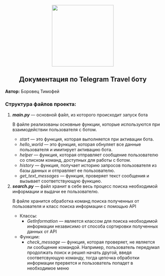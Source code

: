 <p style="text-align: center;"><img src="C:\Users\t.m.borovets\Downloads\Travel_suitcase-512.webp" width="200" /></p>

<head> 
    <h2 style="text-align: center;">Документация по Telegram Travel боту</h2>
</head>
<body>
<div class="release_info">
<p><b>Автор:</b> Боровец Тимофей</p>
</div>
<h3>Структура файлов проекта:</h3>
<div class="structure_project">
<ol>
<li><b><i>main.py</i></b> — основной файл, из которого происходит запуск бота
<p>В файле реализованы основные функции, которые используются при взаимодействии пользователя с ботом.</p>
<ul>
<li><i>start</i> — это функция, которая выполняется при активации бота.</li>
<li><i>hello_world</i> — это функция, которая обнуляет все данные пользователя и имитирует активацию бота.</li>
<li><i>helper</i> — функция, которая отправляет сообщение пользователю со списком команд, 
доступных для работы с ботом.</li>
<li><i>history</i> — функция, получает историю запросов пользователя из базы данных и отправляет ее пользователю.</li>
<li><i>get_text_messages</i> — функция, проверяет текст сообщения и вызывает соответствующую функцию.</li>
</ul>
</li>
<li><b><i>search.py</i></b> — файл хранит в себе весь процесс поиска необходимой информации и выдачи 
ее пользователю.
<p>В файле хранится обработка команд поиска полученных от пользователя и класс поиска информации с помощью API</p>
<ul>
<li>Классы:
<ul>
<li><i>GetInformation</i> — является классом для поиска необходимой информации независимо от способа сортировки
полученных данных от API</li>
</ul>
</li>
<li>Функции:
<ul>
<li><i>check_message</i> — функция, которая проверяет, не является ли сообщение командой. Например, пользователь передумал
продолжать поиск и решил начать другой, введя соответсвующую команду, тогда цепочка обработки информации прервется
и пользователь попадет в необходимое меню</li>
</ul>
</li>
</ul>
</li>
</ol>
</div>
</body>